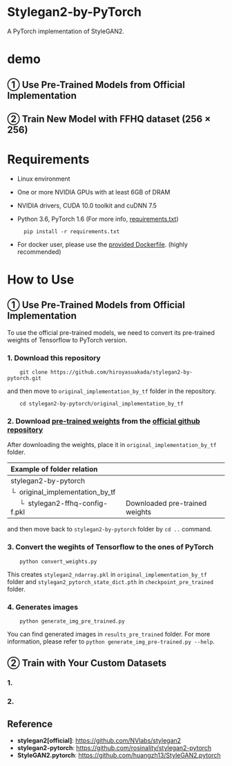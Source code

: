 # Stylegan2-by-PyTorch
A PyTorch implementation of StyleGAN2. 

# demo
## ① Use Pre-Trained Models from Official Implementation

<div align="center">
<!-- <img src="https://github.com/hiroyasuakada/StyleGAN2-PyTorch/blob/master/demo/generated_imgs_pre_trained.png" alt="属性" title="タイトル"> -->
</div>

## ② Train New Model with FFHQ dataset (256 × 256)

<div align="center">
<!-- <img src="https://github.com/hiroyasuakada/StyleGAN2-PyTorch/blob/master/demo/test_epoch_400_18.png" alt="属性" title="タイトル"> -->
</div>


<!--
> **Analyzing and Improving the Image Quality of StyleGAN**<br>
Tero Karras, Samuli Laine, Miika Aittala, Janne Hellsten, Jaakko Lehtinen, Timo Aila<br>
> Paper: http://arxiv.org/abs/1912.04958<br><br>
> Abstract: *The style-based GAN architecture (StyleGAN) yields state-of-the-art results in data-driven unconditional generative image modeling. We expose and analyze several of its characteristic artifacts, and propose changes in both model architecture and training methods to address them. In particular, we redesign generator normalization, revisit progressive growing, and regularize the generator to encourage good conditioning in the mapping from latent vectors to images. In addition to improving image quality, this path length regularizer yields the additional benefit that the generator becomes significantly easier to invert. This makes it possible to reliably detect if an image is generated by a particular network. We furthermore visualize how well the generator utilizes its output resolution, and identify a capacity problem, motivating us to train larger models for additional quality improvements. Overall, our improved model redefines the state of the art in unconditional image modeling, both in terms of existing distribution quality metrics as well as perceived image quality.*
-->

# Requirements 

- Linux environment
- One or more NVIDIA GPUs with at least 6GB of DRAM
- NVIDIA drivers, CUDA 10.0 toolkit and cuDNN 7.5
- Python 3.6, PyTorch 1.6 (For more info, [requirements.txt](https://github.com/hiroyasuakada/stylegan2-by-pytorch/blob/master/requirements.txt))

        pip install -r requirements.txt

- For docker user, please use the [provided Dockerfile](https://github.com/hiroyasuakada/stylegan2-by-pytorch/blob/master/docker_DLB/dockerfile). (highly recommended)

# How to Use
## ① Use Pre-Trained Models from Official Implementation
To use the official pre-trained models, we need to convert its pre-trained weights of Tensorflow to PyTorch version.


### 1. Download this repository

        git clone https://github.com/hiroyasuakada/stylegan2-by-pytorch.git
        
and then move to `original_implementation_by_tf` folder in the repository.

        cd stylegan2-by-pytorch/original_implementation_by_tf


### 2. Download [pre-trained weights](https://nvlabs-fi-cdn.nvidia.com/stylegan2/networks/) from the [official github repository](https://github.com/NVlabs/stylegan2)

After downloading the weights, place it in `original_implementation_by_tf` folder. 

| Example of folder relation | &nbsp;
| :--- | :----------
| stylegan2-by-pytorch
| &boxur;&nbsp; original_implementation_by_tf
| &ensp;&ensp; &boxur;&nbsp;  stylegan2-ffhq-config-f.pkl | Downloaded pre-trained weights

and then move back to `stylegan2-by-pytorch` folder by `cd ..` command.


### 3. Convert the wegihts of Tensorflow to the ones of PyTorch
        
        python convert_weights.py
        
This creates `stylegan2_ndarray.pkl` in `original_implementation_by_tf` folder and `stylegan2_pytorch_state_dict.pth` in `checkpoint_pre_trained` folder.


### 4. Generates images

        python generate_img_pre_trained.py
        
You can find generated images in `results_pre_trained` folder.
For more information, please refer to `python generate_img_pre-trained.py --help`.

        
## ② Train with Your Custom Datasets

### 1.   



### 2. 


## Reference

- **stylegan2[official]**: https://github.com/NVlabs/stylegan2
- **stylegan2-pytorch**: https://github.com/rosinality/stylegan2-pytorch
- **StyleGAN2.pytorch**: https://github.com/huangzh13/StyleGAN2.pytorch



<!--
## Due Credit
This code heavily uses NVIDIA's original 
[StyleGAN2](https://github.com/NVlabs/stylegan2) code. We accredit and acknowledge their work here. The 
[Original License](/LICENSE_ORIGINAL.txt) is located in the base directory (file named `LICENSE_ORIGINAL.txt`).

## StyleGAN2 &mdash; Official TensorFlow Implementation

![Teaser image](./docs/stylegan2-teaser-1024x256.png)

**Analyzing and Improving the Image Quality of StyleGAN**<br>
Tero Karras, Samuli Laine, Miika Aittala, Janne Hellsten, Jaakko Lehtinen, Timo Aila<br>

Paper: http://arxiv.org/abs/1912.04958<br>
Video: https://youtu.be/c-NJtV9Jvp0<br>

Abstract: *The style-based GAN architecture (StyleGAN) yields state-of-the-art results in data-driven unconditional generative image modeling. We expose and analyze several of its characteristic artifacts, and propose changes in both model architecture and training methods to address them. In particular, we redesign generator normalization, revisit progressive growing, and regularize the generator to encourage good conditioning in the mapping from latent vectors to images. In addition to improving image quality, this path length regularizer yields the additional benefit that the generator becomes significantly easier to invert. This makes it possible to reliably detect if an image is generated by a particular network. We furthermore visualize how well the generator utilizes its output resolution, and identify a capacity problem, motivating us to train larger models for additional quality improvements. Overall, our improved model redefines the state of the art in unconditional image modeling, both in terms of existing distribution quality metrics as well as perceived image quality.*

For business inquiries, please contact [researchinquiries@nvidia.com](mailto:researchinquiries@nvidia.com)<br>
For press and other inquiries, please contact Hector Marinez at [hmarinez@nvidia.com](mailto:hmarinez@nvidia.com)<br>

| Additional material | &nbsp;
| :--- | :----------
| [StyleGAN2](https://drive.google.com/open?id=1QHc-yF5C3DChRwSdZKcx1w6K8JvSxQi7) | Main Google Drive folder
| &boxvr;&nbsp; [stylegan2-paper.pdf](https://drive.google.com/open?id=1fnF-QsiQeKaxF-HbvFiGtzHF_Bf3CzJu) | High-quality version of the paper
| &boxvr;&nbsp; [stylegan2-video.mp4](https://drive.google.com/open?id=1f_gbKW6FUUHKkUxciJ_lQx29mCq_fSBy) | High-quality version of the video
| &boxvr;&nbsp; [images](https://drive.google.com/open?id=1Sak157_DLX84ytqHHqZaH_59HoEWzfB7) | Example images produced using our method
| &boxv;&nbsp; &boxvr;&nbsp;  [curated-images](https://drive.google.com/open?id=1ydWb8xCHzDKMTW9kQ7sL-B1R0zATHVHp) | Hand-picked images showcasing our results
| &boxv;&nbsp; &boxur;&nbsp;  [100k-generated-images](https://drive.google.com/open?id=1BA2OZ1GshdfFZGYZPob5QWOGBuJCdu5q) | Random images with and without truncation
| &boxvr;&nbsp; [videos](https://drive.google.com/open?id=1yXDV96SFXoUiZKU7AyE6DyKgDpIk4wUZ) | Individual clips of the video as high-quality MP4
| &boxur;&nbsp; [networks](https://nvlabs-fi-cdn.nvidia.com/stylegan2/networks/) | Pre-trained networks
| &ensp;&ensp; &boxvr;&nbsp;  stylegan2-ffhq-config-f.pkl | StyleGAN2 for <span style="font-variant:small-caps">FFHQ</span> dataset at 1024&times;1024
| &ensp;&ensp; &boxvr;&nbsp;  stylegan2-car-config-f.pkl | StyleGAN2 for <span style="font-variant:small-caps">LSUN Car</span> dataset at 512&times;384
| &ensp;&ensp; &boxvr;&nbsp;  stylegan2-cat-config-f.pkl | StyleGAN2 for <span style="font-variant:small-caps">LSUN Cat</span> dataset at 256&times;256
| &ensp;&ensp; &boxvr;&nbsp;  stylegan2-church-config-f.pkl | StyleGAN2 for <span style="font-variant:small-caps">LSUN Church</span> dataset at 256&times;256
| &ensp;&ensp; &boxvr;&nbsp;  stylegan2-horse-config-f.pkl | StyleGAN2 for <span style="font-variant:small-caps">LSUN Horse</span> dataset at 256&times;256
| &ensp;&ensp; &boxur;&nbsp;&#x22ef;  | Other training configurations used in the paper

## Requirements

* Both Linux and Windows are supported. Linux is recommended for performance and compatibility reasons.
* 64-bit Python 3.6 installation. We recommend Anaconda3 with numpy 1.14.3 or newer.
* TensorFlow 1.14 or 1.15 with GPU support. The code does not support TensorFlow 2.0.
* On Windows, you need to use TensorFlow 1.14 &mdash; TensorFlow 1.15 will not work.
* One or more high-end NVIDIA GPUs, NVIDIA drivers, CUDA 10.0 toolkit and cuDNN 7.5. To reproduce the results reported in the paper, you need an NVIDIA GPU with at least 16 GB of DRAM.
* Docker users: use the [provided Dockerfile](./Dockerfile) to build an image with the required library dependencies.

StyleGAN2 relies on custom TensorFlow ops that are compiled on the fly using [NVCC](https://docs.nvidia.com/cuda/cuda-compiler-driver-nvcc/index.html). To test that your NVCC installation is working correctly, run:

```.bash
nvcc test_nvcc.cu -o test_nvcc -run
| CPU says hello.
| GPU says hello.
```

On Windows, the compilation requires Microsoft Visual Studio to be in `PATH`. We recommend installing [Visual Studio Community Edition](https://visualstudio.microsoft.com/vs/) and adding into `PATH` using `"C:\Program Files (x86)\Microsoft Visual Studio\2019\Community\VC\Auxiliary\Build\vcvars64.bat"`.

## Using pre-trained networks

Pre-trained networks are stored as `*.pkl` files on the [StyleGAN2 Google Drive folder](https://drive.google.com/open?id=1QHc-yF5C3DChRwSdZKcx1w6K8JvSxQi7). Below, you can either reference them directly using the syntax `gdrive:networks/<filename>.pkl`, or download them manually and reference by filename.

```.bash
# Generate uncurated ffhq images (matches paper Figure 12)
python run_generator.py generate-images --network=gdrive:networks/stylegan2-ffhq-config-f.pkl \
  --seeds=6600-6625 --truncation-psi=0.5

# Generate curated ffhq images (matches paper Figure 11)
python run_generator.py generate-images --network=gdrive:networks/stylegan2-ffhq-config-f.pkl \
  --seeds=66,230,389,1518 --truncation-psi=1.0

# Generate uncurated car images
python run_generator.py generate-images --network=gdrive:networks/stylegan2-car-config-f.pkl \
  --seeds=6000-6025 --truncation-psi=0.5

# Example of style mixing (matches the corresponding video clip)
python run_generator.py style-mixing-example --network=gdrive:networks/stylegan2-ffhq-config-f.pkl \
  --row-seeds=85,100,75,458,1500 --col-seeds=55,821,1789,293 --truncation-psi=1.0
```

The results are placed in `results/<RUNNING_ID>/*.png`. You can change the location with `--result-dir`. For example, `--result-dir=~/my-stylegan2-results`.

You can import the networks in your own Python code using `pickle.load()`. For this to work, you need to include the `dnnlib` source directory in `PYTHONPATH` and create a default TensorFlow session by calling `dnnlib.tflib.init_tf()`. See [run_generator.py](./run_generator.py) and [pretrained_networks.py](./pretrained_networks.py) for examples.

## Preparing datasets

Datasets are stored as multi-resolution TFRecords, similar to the [original StyleGAN](https://github.com/NVlabs/stylegan). Each dataset consists of multiple `*.tfrecords` files stored under a common directory, e.g., `~/datasets/ffhq/ffhq-r*.tfrecords`. In the following sections, the datasets are referenced using a combination of `--dataset` and `--data-dir` arguments, e.g., `--dataset=ffhq --data-dir=~/datasets`.

**FFHQ**. To download the [Flickr-Faces-HQ](https://github.com/NVlabs/ffhq-dataset) dataset as multi-resolution TFRecords, run:

```.bash
pushd ~
git clone https://github.com/NVlabs/ffhq-dataset.git
cd ffhq-dataset
python download_ffhq.py --tfrecords
popd
python dataset_tool.py display ~/ffhq-dataset/tfrecords/ffhq
```

**LSUN**. Download the desired LSUN categories in LMDB format from the [LSUN project page](https://www.yf.io/p/lsun). To convert the data to multi-resolution TFRecords, run:

```.bash
python dataset_tool.py create_lsun_wide ~/datasets/car ~/lsun/car_lmdb --width=512 --height=384
python dataset_tool.py create_lsun ~/datasets/cat ~/lsun/cat_lmdb --resolution=256
python dataset_tool.py create_lsun ~/datasets/church ~/lsun/church_outdoor_train_lmdb --resolution=256
python dataset_tool.py create_lsun ~/datasets/horse ~/lsun/horse_lmdb --resolution=256
```

**Custom**. Create custom datasets by placing all training images under a single directory. The images must be square-shaped and they must all have the same power-of-two dimensions. To convert the images to multi-resolution TFRecords, run:

```.bash
python dataset_tool.py create_from_images ~/datasets/my-custom-dataset ~/my-custom-images
python dataset_tool.py display ~/datasets/my-custom-dataset
```

## Projecting images to latent space

To find the matching latent vectors for a set of images, run:

```.bash
# Project generated images
python run_projector.py project-generated-images --network=gdrive:networks/stylegan2-car-config-f.pkl \
  --seeds=0,1,5

# Project real images
python run_projector.py project-real-images --network=gdrive:networks/stylegan2-car-config-f.pkl \
  --dataset=car --data-dir=~/datasets
```

## Training networks

To reproduce the training runs for config F in Tables 1 and 3, run:

```.bash
python run_training.py --num-gpus=8 --data-dir=~/datasets --config=config-f \
  --dataset=ffhq --mirror-augment=true
python run_training.py --num-gpus=8 --data-dir=~/datasets --config=config-f \
  --dataset=car --total-kimg=57000
python run_training.py --num-gpus=8 --data-dir=~/datasets --config=config-f \
  --dataset=cat --total-kimg=88000
python run_training.py --num-gpus=8 --data-dir=~/datasets --config=config-f \
  --dataset=church --total-kimg 88000 --gamma=100
python run_training.py --num-gpus=8 --data-dir=~/datasets --config=config-f \
  --dataset=horse --total-kimg 100000 --gamma=100
```

For other configurations, see `python run_training.py --help`.

We have verified that the results match the paper when training with 1, 2, 4, or 8 GPUs. Note that training FFHQ at 1024&times;1024 resolution requires GPU(s) with at least 16 GB of memory. The following table lists typical training times using NVIDIA DGX-1 with 8 Tesla V100 GPUs:

| Configuration | Resolution      | Total kimg | 1 GPU   | 2 GPUs  | 4 GPUs  | 8 GPUs | GPU mem |
| :------------ | :-------------: | :--------: | :-----: | :-----: | :-----: | :----: | :-----: |
| `config-f`    | 1024&times;1024 | 25000      | 69d 23h | 36d 4h  | 18d 14h | 9d 18h | 13.3 GB |
| `config-f`    | 1024&times;1024 | 10000      | 27d 23h | 14d 11h | 7d 10h  | 3d 22h | 13.3 GB |
| `config-e`    | 1024&times;1024 | 25000      | 35d 11h | 18d 15h | 9d 15h  | 5d 6h  | 8.6 GB  |
| `config-e`    | 1024&times;1024 | 10000      | 14d 4h  | 7d 11h  | 3d 20h  | 2d 3h  | 8.6 GB  |
| `config-f`    | 256&times;256   | 25000      | 32d 13h | 16d 23h | 8d 21h  | 4d 18h | 6.4 GB  |
| `config-f`    | 256&times;256   | 10000      | 13d 0h  | 6d 19h  | 3d 13h  | 1d 22h | 6.4 GB  |

Training curves for FFHQ config F (StyleGAN2) compared to original StyleGAN using 8 GPUs:

![Training curves](./docs/stylegan2-training-curves.png)

After training, the resulting networks can be used the same way as the official pre-trained networks:

```.bash
# Generate 1000 random images without truncation
python run_generator.py generate-images --seeds=0-999 --truncation-psi=1.0 \
  --network=results/00006-stylegan2-ffhq-8gpu-config-f/networks-final.pkl
```

## Evaluation metrics

To reproduce the numbers for config F in Tables 1 and 3, run:

```.bash
python run_metrics.py --data-dir=~/datasets --network=gdrive:networks/stylegan2-ffhq-config-f.pkl \
  --metrics=fid50k,ppl_wend --dataset=ffhq --mirror-augment=true
python run_metrics.py --data-dir=~/datasets --network=gdrive:networks/stylegan2-car-config-f.pkl \
  --metrics=fid50k,ppl2_wend --dataset=car
python run_metrics.py --data-dir=~/datasets --network=gdrive:networks/stylegan2-cat-config-f.pkl \
  --metrics=fid50k,ppl2_wend --dataset=cat
python run_metrics.py --data-dir=~/datasets --network=gdrive:networks/stylegan2-church-config-f.pkl \
  --metrics=fid50k,ppl2_wend --dataset=church
python run_metrics.py --data-dir=~/datasets --network=gdrive:networks/stylegan2-horse-config-f.pkl \
  --metrics=fid50k,ppl2_wend --dataset=horse
```

For other configurations, see the [StyleGAN2 Google Drive folder](https://drive.google.com/open?id=1QHc-yF5C3DChRwSdZKcx1w6K8JvSxQi7).

Note that the metrics are evaluated using a different random seed each time, so the results will vary between runs. In the paper, we reported the average result of running each metric 10 times. The following table lists the available metrics along with their expected runtimes and random variation:

| Metric      | FFHQ config F  | 1 GPU  | 2 GPUs  | 4 GPUs | Description |
| :---------- | :------------: | :----: | :-----: | :----: | :---------- |
| `fid50k`    | 2.84 &pm; 0.03 | 22 min | 14 min  | 10 min | [Fr&eacute;chet Inception Distance](https://arxiv.org/abs/1706.08500)
| `is50k`     | 5.13 &pm; 0.02 | 23 min | 14 min  | 8 min  | [Inception Score](https://arxiv.org/abs/1606.03498)
| `ppl_zfull` | 348.0 &pm; 3.8 | 41 min | 22 min  | 14 min | [Perceptual Path Length](https://arxiv.org/abs/1812.04948) in Z, full paths
| `ppl_wfull` | 126.9 &pm; 0.2 | 42 min | 22 min  | 13 min | [Perceptual Path Length](https://arxiv.org/abs/1812.04948) in W, full paths
| `ppl_zend`  | 348.6 &pm; 3.0 | 41 min | 22 min  | 14 min | [Perceptual Path Length](https://arxiv.org/abs/1812.04948) in Z, path endpoints
| `ppl_wend`  | 129.4 &pm; 0.8 | 40 min | 23 min  | 13 min | [Perceptual Path Length](https://arxiv.org/abs/1812.04948) in W, path endpoints
| `ppl2_wend` | 145.0 &pm; 0.5 | 41 min | 23 min  | 14 min | [Perceptual Path Length](https://arxiv.org/abs/1812.04948) without center crop
| `ls`        | 154.2 / 4.27   | 10 hrs | 6 hrs   | 4 hrs  | [Linear Separability](https://arxiv.org/abs/1812.04948)
| `pr50k3`    | 0.689 / 0.492  | 26 min | 17 min  | 12 min | [Precision and Recall](https://arxiv.org/abs/1904.06991)

Note that some of the metrics cache dataset-specific data on the disk, and they will take somewhat longer when run for the first time.

## License

Copyright &copy; 2019, NVIDIA Corporation. All rights reserved.

This work is made available under the Nvidia Source Code License-NC. To view a copy of this license, visit https://nvlabs.github.io/stylegan2/license.html

## Citation

```
@inproceedings{Karras2019stylegan2,
  title     = {Analyzing and Improving the Image Quality of {StyleGAN}},
  author    = {Tero Karras and Samuli Laine and Miika Aittala and Janne Hellsten and Jaakko Lehtinen and Timo Aila},
  booktitle = {Proc. CVPR},
  year      = {2020}
}
```

## Acknowledgements

We thank Ming-Yu Liu for an early review, Timo Viitanen for his help with code release, and Tero Kuosmanen for compute infrastructure.


-->
